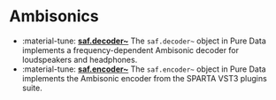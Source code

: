 # Ambisonics

<div class="grid cards" markdown>

- :material-tune: [__saf.decoder~__](../../objects/saf.decoder~.md) The `saf.decoder~` object in Pure Data implements a frequency-dependent Ambisonic decoder for loudspeakers and headphones.
- :material-tune: [__saf.encoder~__](../../objects/saf.encoder~.md) The `saf.encoder~` object in Pure Data implements the Ambisonic encoder from the SPARTA VST3 plugins suite.

</div>